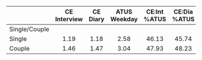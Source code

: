 
|                      | CE<br>Interview |  CE<br>Diary | ATUS<br>Weekday | CE:Int<br>%ATUS | CE:Dia<br>%ATUS |
| -------------------- | :----------: | :----------: | :----------: | :----------: | :----------: |
| Single/Couple        |              |              |              |              |              |
| Single               |         1.19 |         1.18 |         2.58 |        46.13 |        45.74 |
| Couple               |         1.46 |         1.47 |         3.04 |        47.93 |        48.23 |

